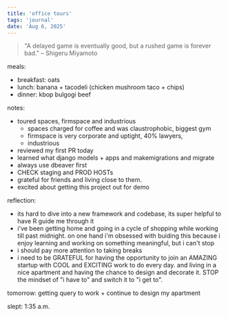 ```yaml
---
title: 'office tours'
tags: 'journal'
date: 'Aug 6, 2025'
---
```


> "A delayed game is eventually good, but a rushed game is forever bad."
> – Shigeru Miyamoto

meals:

- breakfast: oats
- lunch: banana + tacodeli (chicken mushroom taco + chips)
- dinner: kbop bulgogi beef

notes:

- toured spaces, firmspace and industrious
  - spaces charged for coffee and was claustrophobic, biggest gym
  - firmspace is very corporate and uptight, 40% lawyers,
  - industrious
- reviewed my first PR today
- learned what django models + apps and makemigrations and migrate
- always use dbeaver first
- CHECK staging and PROD HOSTs
- grateful for friends and living close to them.
- excited about getting this project out for demo

reflection:

- its hard to dive into a new framework and codebase, its super helpful to have R guide me through it
- i've been getting home and going in a cycle of shopping while working till past midnight. on one hand i'm obsessed with buiding this because i enjoy learning and working on something meaningful, but i can't stop
- i should pay more attention to taking breaks
- i need to be GRATEFUL for having the opportunity to join an AMAZING startup with COOL and EXCITING work to do every day. and living in a nice apartment and having the chance to design and decorate it. STOP the mindset of "i have to" and switch it to "i get to".

tomorrow: getting query to work + continue to design my apartment

slept: 1:35 a.m.
